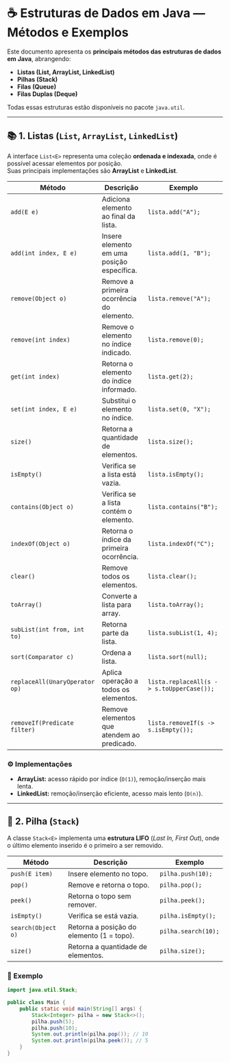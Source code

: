 # ☕ Estruturas de Dados em Java — Métodos e Exemplos

Este documento apresenta os **principais métodos das estruturas de dados em Java**, abrangendo:
- **Listas (List, ArrayList, LinkedList)**
- **Pilhas (Stack)**
- **Filas (Queue)**
- **Filas Duplas (Deque)**

Todas essas estruturas estão disponíveis no pacote `java.util`.

---

## 📚 1. Listas (`List`, `ArrayList`, `LinkedList`)

A interface `List<E>` representa uma coleção **ordenada e indexada**, onde é possível acessar elementos por posição.  
Suas principais implementações são **ArrayList** e **LinkedList**.

| Método | Descrição | Exemplo |
|--------|------------|----------|
| `add(E e)` | Adiciona elemento ao final da lista. | `lista.add("A");` |
| `add(int index, E e)` | Insere elemento em uma posição específica. | `lista.add(1, "B");` |
| `remove(Object o)` | Remove a primeira ocorrência do elemento. | `lista.remove("A");` |
| `remove(int index)` | Remove o elemento no índice indicado. | `lista.remove(0);` |
| `get(int index)` | Retorna o elemento do índice informado. | `lista.get(2);` |
| `set(int index, E e)` | Substitui o elemento no índice. | `lista.set(0, "X");` |
| `size()` | Retorna a quantidade de elementos. | `lista.size();` |
| `isEmpty()` | Verifica se a lista está vazia. | `lista.isEmpty();` |
| `contains(Object o)` | Verifica se a lista contém o elemento. | `lista.contains("B");` |
| `indexOf(Object o)` | Retorna o índice da primeira ocorrência. | `lista.indexOf("C");` |
| `clear()` | Remove todos os elementos. | `lista.clear();` |
| `toArray()` | Converte a lista para array. | `lista.toArray();` |
| `subList(int from, int to)` | Retorna parte da lista. | `lista.subList(1, 4);` |
| `sort(Comparator c)` | Ordena a lista. | `lista.sort(null);` |
| `replaceAll(UnaryOperator op)` | Aplica operação a todos os elementos. | `lista.replaceAll(s -> s.toUpperCase());` |
| `removeIf(Predicate filter)` | Remove elementos que atendem ao predicado. | `lista.removeIf(s -> s.isEmpty());` |

### ⚙️ Implementações
- **ArrayList:** acesso rápido por índice (`O(1)`), remoção/inserção mais lenta.  
- **LinkedList:** remoção/inserção eficiente, acesso mais lento (`O(n)`).

---

## 🧱 2. Pilha (`Stack`)

A classe `Stack<E>` implementa uma **estrutura LIFO** (*Last In, First Out*), onde o último elemento inserido é o primeiro a ser removido.

| Método | Descrição | Exemplo |
|--------|------------|----------|
| `push(E item)` | Insere elemento no topo. | `pilha.push(10);` |
| `pop()` | Remove e retorna o topo. | `pilha.pop();` |
| `peek()` | Retorna o topo sem remover. | `pilha.peek();` |
| `isEmpty()` | Verifica se está vazia. | `pilha.isEmpty();` |
| `search(Object o)` | Retorna a posição do elemento (1 = topo). | `pilha.search(10);` |
| `size()` | Retorna a quantidade de elementos. | `pilha.size();` |

### 🧠 Exemplo
```java
import java.util.Stack;

public class Main {
    public static void main(String[] args) {
        Stack<Integer> pilha = new Stack<>();
        pilha.push(5);
        pilha.push(10);
        System.out.println(pilha.pop()); // 10
        System.out.println(pilha.peek()); // 5
    }
}

